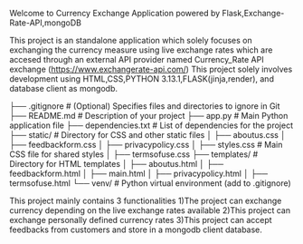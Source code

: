 Welcome to Currency Exchange Application powered by Flask,Exchange-Rate-API,mongoDB

This project is an standalone application which solely focuses on exchanging the currency measure using live exchange rates 
which are accesed through an external API provider named Currency_Rate API exchange (https://www.exchangerate-api.com/)
This project solely involves development using HTML,CSS,PYTHON 3.13.1,FLASK(jinja,render), and database client as mongodb.

├── .gitignore              # (Optional) Specifies files and directories to ignore in Git<br>
├── README.md               # Description of your project
├── app.py                  # Main Python application file
├── dependencies.txt        # List of dependencies for the project
├── static/                 # Directory for CSS and other static files
│   ├── aboutus.css
│   ├── feedbackform.css
│   ├── privacypolicy.css
│   ├── styles.css          # Main CSS file for shared styles
│   ├── termsofuse.css
├── templates/              # Directory for HTML templates
│   ├── aboutus.html
│   ├── feedbackform.html
│   ├── main.html
│   ├── privacypolicy.html
│   ├── termsofuse.html
└── venv/                   # Python virtual environment (add to .gitignore)



This project mainly contains 3 functionalities 
1)The project can exchange currency depending on the live exchange rates available 
2)This project can exchange personally defined currency rates
3)This project can accept feedbacks from customers and store in a mongodb client database.
